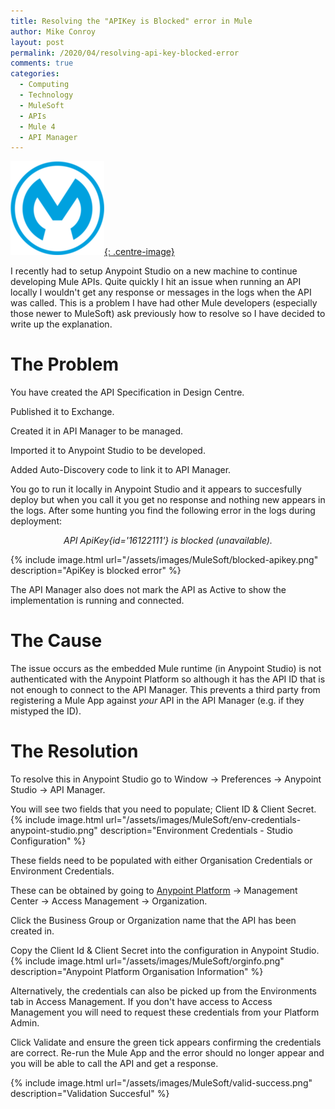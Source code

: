 ```yaml
---
title: Resolving the "APIKey is Blocked" error in Mule
author: Mike Conroy
layout: post
permalink: /2020/04/resolving-api-key-blocked-error
comments: true
categories:
  - Computing
  - Technology
  - MuleSoft
  - APIs
  - Mule 4
  - API Manager
---
```


[![MuleSoft Logo](/assets/images/MuleSoft/logo.png){: .centre-image}](https://www.mulesoft.com/)

I recently had to setup Anypoint Studio on a new machine to continue developing Mule APIs. Quite quickly I hit an issue when running an API locally I wouldn't get any response or messages in the logs when the API was called. This is a problem I have had other Mule developers (especially those newer to MuleSoft) ask previously how to resolve so I have decided to write up the explanation.

# The Problem

You have created the API Specification in Design Centre.

Published it to Exchange.

Created it in API Manager to be managed.

Imported it to Anypoint Studio to be developed.

Added Auto-Discovery code to link it to API Manager.

You go to run it locally in Anypoint Studio and it appears to succesfully deploy but when you call it you get no response and nothing new appears in the logs. After some hunting you find the following error in the logs during deployment:

<div style="text-align: center; font-style: italic;">API ApiKey{id='16122111'} is blocked (unavailable).</div>

{% include image.html url="/assets/images/MuleSoft/blocked-apikey.png" description="ApiKey is blocked error" %}

The API Manager also does not mark the API as Active to show the implementation is running and connected.

# The Cause

The issue occurs as the embedded Mule runtime (in Anypoint Studio) is not authenticated with the Anypoint Platform so although it has the API ID that is not enough to connect to the API Manager. This prevents a third party from registering a Mule App against *your* API in the API Manager (e.g. if they mistyped the ID).

# The Resolution

To resolve this in Anypoint Studio go to Window -> Preferences -> Anypoint Studio -> API Manager.

You will see two fields that you need to populate; Client ID & Client Secret.
{% include image.html url="/assets/images/MuleSoft/env-credentials-anypoint-studio.png" description="Environment Credentials - Studio Configuration" %}

These fields need to be populated with either Organisation Credentials or Environment Credentials.

These can be obtained by going to [Anypoint Platform](https://anypoint.mulesoft.com) -> Management Center -> Access Management -> Organization.

Click the Business Group or Organization name that the API has been created in.

Copy the Client Id & Client Secret into the configuration in Anypoint Studio.
{% include image.html url="/assets/images/MuleSoft/orginfo.png" description="Anypoint Platform Organisation Information" %}

Alternatively, the credentials can also be picked up from the Environments tab in Access Management.
If you don't have access to Access Management you will need to request these credentials from your Platform Admin.

Click Validate and ensure the green tick appears confirming the credentials are correct.
Re-run the Mule App and the error should no longer appear and you will be able to call the API and get a response.

{% include image.html url="/assets/images/MuleSoft/valid-success.png" description="Validation Succesful" %}
